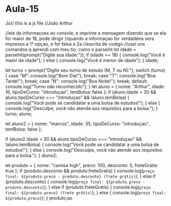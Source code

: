 # Aula-15
Jo// this is a js file
//João Arthur 

//ele da informaçoes ao console, e imprime a mensagem dizendo que se ela for maior de 18, pode dirigir
//quando a informaçao for verdadeira sera impresso a 1° opçao, e for falsa a 2a 
//escrita de codigo
//usei uns comandos q aprendi com meu tio, como o parseInt
let idade = parseInt(prompt("Digite sua idade:"));
if (idade >= 18) {
    console.log("Você é maior de idade");
} else {
    console.log("Você é menor de idade");
}
idade;

let turno = prompt("Digite seu turno de estudo (M, T ou N):");
switch (turno) {
    case "M":
        console.log("Bom Dia!");
        break;
    case "T":
        console.log("Boa Tarde!");
        break;
    case "N":
        console.log("Boa Noite!");
        break;
    default:
        console.log("Turno não reconhecido");
}
let aluno = {
    nome: "Arthur",
    idade: 16,
    tipoDeCurso: "introduçao",
    temBolsa: false
};
if (aluno.idade < 30 && aluno.tipoDeCurso === "introduçao" && !aluno.temBolsa) {
    console.log("Você pode se candidatar a uma bolsa de estudos!");
} else {
    console.log("Desculpe, você não atende aos requisitos para a bolsa.");
}
turno;
aluno;

let aluno2 = {
    nome: "marcos",
    idade: 35,
    tipoDeCurso: "introduçao",
    temBolsa: false
};

if (aluno2.idade < 30 && aluno.tipoDeCurso === "introduçao" && !aluno.temBolsa) {
    console.log("Você pode se candidatar a uma bolsa de estudos!");
} else {
    console.log("Desculpe, você não atende aos requisitos para a bolsa.");
}
aluno2;

let produto = {
    nome: "camisa high",
    preco: 100,
    desconto: 5,
    freteGratis: true
};
if (produto.desconto && produto.freteGratis) {
    console.log(`preço final: ${produto.preco - produto.desconto} (frete grátis)`);
} else if (produto.desconto) {
    console.log(`preço final: ${produto.preco - produto.desconto}`);
} else if (produto.freteGratis) {
    console.log(`preço final: ${produto.preco} (frete grátis)`);
} else {
    console.log(`preço final: ${produto.preco}`);
}
produto;ao
